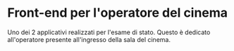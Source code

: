 # Front-end per l'operatore del cinema

Uno dei 2 applicativi realizzati per l'esame di stato. Questo è dedicato all'operatore presente all'ingresso della sala del cinema.
